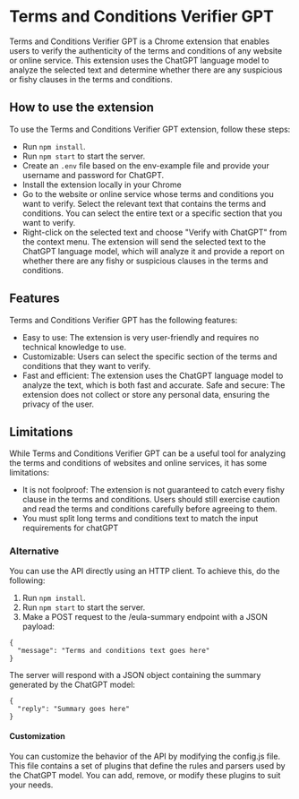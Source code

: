 # Terms and Conditions Verifier GPT
Terms and Conditions Verifier GPT is a Chrome extension that enables users to verify the authenticity of the terms and conditions of any website or online service. This extension uses the ChatGPT language model to analyze the selected text and determine whether there are any suspicious or fishy clauses in the terms and conditions.

## How to use the extension
To use the Terms and Conditions Verifier GPT extension, follow these steps:

- Run `npm install`.
- Run `npm start` to start the server.
- Create an `.env` file based on the env-example file and provide your username and password for ChatGPT.
- Install the extension locally in your Chrome
- Go to the website or online service whose terms and conditions you want to verify.
Select the relevant text that contains the terms and conditions. You can select the entire text or a specific section that you want to verify.
- Right-click on the selected text and choose "Verify with ChatGPT" from the context menu.
The extension will send the selected text to the ChatGPT language model, which will analyze it and provide a report on whether there are any fishy or suspicious clauses in the terms and conditions.
## Features
Terms and Conditions Verifier GPT has the following features:

- Easy to use: The extension is very user-friendly and requires no technical knowledge to use.
- Customizable: Users can select the specific section of the terms and conditions that they want to verify.
- Fast and efficient: The extension uses the ChatGPT language model to analyze the text, which is both fast and accurate.
Safe and secure: The extension does not collect or store any personal data, ensuring the privacy of the user.
## Limitations
While Terms and Conditions Verifier GPT can be a useful tool for analyzing the terms and conditions of websites and online services, it has some limitations:

- It is not foolproof: The extension is not guaranteed to catch every fishy clause in the terms and conditions. Users should still exercise caution and read the terms and conditions carefully before agreeing to them.
- You must split long terms and conditions text to match the input requirements for chatGPT

### Alternative
You can use the API directly using an HTTP client. To achieve this, do the following:
1. Run `npm install`.
2. Run `npm start` to start the server.
3. Make a POST request to the /eula-summary endpoint with a JSON payload:
```
{
  "message": "Terms and conditions text goes here"
}
```
The server will respond with a JSON object containing the summary generated by the ChatGPT model:
```
{
  "reply": "Summary goes here"
}
```
#### Customization
You can customize the behavior of the API by modifying the config.js file. This file contains a set of plugins that define the rules and parsers used by the ChatGPT model. You can add, remove, or modify these plugins to suit your needs.